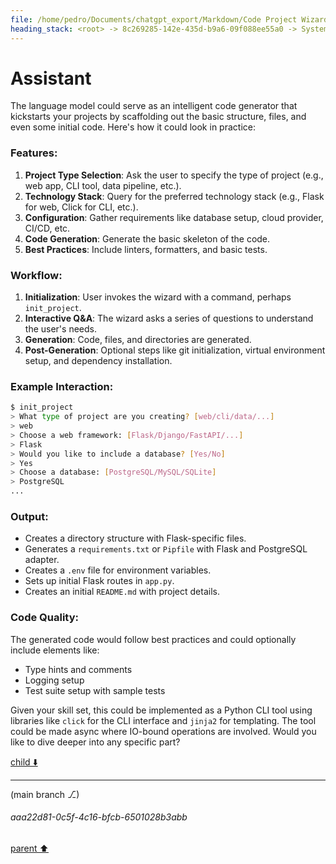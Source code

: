 ```yaml
---
file: /home/pedro/Documents/chatgpt_export/Markdown/Code Project Wizard.md
heading_stack: <root> -> 8c269285-142e-435d-b9a6-09f088ee55a0 -> System -> 3f14cc08-f4b7-4f8c-8004-80585ceb35cb -> System -> aaa238c5-ebfb-4a7c-a2a9-36a5e8e7f8b4 -> User -> 82599f1c-3cc9-483f-aec3-3ac7d27a364e -> Assistant
---
```

# Assistant

The language model could serve as an intelligent code generator that kickstarts your projects by scaffolding out the basic structure, files, and even some initial code. Here's how it could look in practice:

### Features:

1. **Project Type Selection**: Ask the user to specify the type of project (e.g., web app, CLI tool, data pipeline, etc.).
2. **Technology Stack**: Query for the preferred technology stack (e.g., Flask for web, Click for CLI, etc.).
3. **Configuration**: Gather requirements like database setup, cloud provider, CI/CD, etc.
4. **Code Generation**: Generate the basic skeleton of the code.
5. **Best Practices**: Include linters, formatters, and basic tests.

### Workflow:

1. **Initialization**: User invokes the wizard with a command, perhaps `init_project`.
2. **Interactive Q&A**: The wizard asks a series of questions to understand the user's needs.
3. **Generation**: Code, files, and directories are generated.
4. **Post-Generation**: Optional steps like git initialization, virtual environment setup, and dependency installation.

### Example Interaction:

```bash
$ init_project
> What type of project are you creating? [web/cli/data/...]
> web
> Choose a web framework: [Flask/Django/FastAPI/...]
> Flask
> Would you like to include a database? [Yes/No]
> Yes
> Choose a database: [PostgreSQL/MySQL/SQLite]
> PostgreSQL
...
```

### Output:

- Creates a directory structure with Flask-specific files.
- Generates a `requirements.txt` or `Pipfile` with Flask and PostgreSQL adapter.
- Creates a `.env` file for environment variables.
- Sets up initial Flask routes in `app.py`.
- Creates an initial `README.md` with project details.

### Code Quality:

The generated code would follow best practices and could optionally include elements like:

- Type hints and comments
- Logging setup
- Test suite setup with sample tests

Given your skill set, this could be implemented as a Python CLI tool using libraries like `click` for the CLI interface and `jinja2` for templating. The tool could be made async where IO-bound operations are involved. Would you like to dive deeper into any specific part?

[child ⬇️](#aaa22d81-0c5f-4c16-bfcb-6501028b3abb)

---

(main branch ⎇)
###### aaa22d81-0c5f-4c16-bfcb-6501028b3abb
[parent ⬆️](#82599f1c-3cc9-483f-aec3-3ac7d27a364e)
